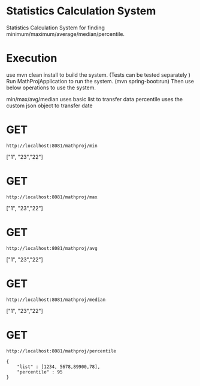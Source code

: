 
# Statistics Calculation System

Statistics Calculation System for finding minimum/maximum/average/median/percentile. 


# Execution

use mvn clean install to build the system. (Tests can be tested separately )
Run MathProjApplication to run the system. (mvn spring-boot:run)
Then use below  operations to use the system.

min/max/avg/median uses basic list to transfer data
percentile uses the custom json object to transfer date

# GET
	http://localhost:8081/mathproj/min

["1", "23","22"]

# GET 
	http://localhost:8081/mathproj/max

["1", "23","22"]

# GET
	http://localhost:8081/mathproj/avg

["1", "23","22"]

# GET
	http://localhost:8081/mathproj/median

["1", "23","22"]

# GET
	http://localhost:8081/mathproj/percentile

	{
		"list" : [1234, 5678,89900,78],
		"percentile" : 95
	}
